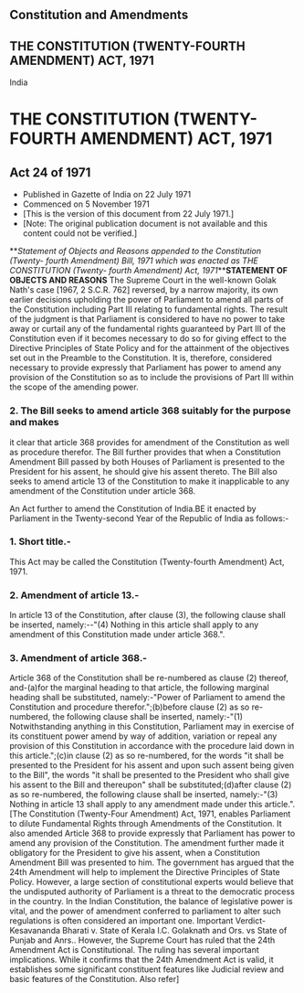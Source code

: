 ## Constitution and Amendments

## THE CONSTITUTION (TWENTY-FOURTH AMENDMENT) ACT, 1971

India

# THE CONSTITUTION (TWENTY-FOURTH AMENDMENT) ACT, 1971

## Act 24 of 1971

  * Published in Gazette of India on 22 July 1971 
  * Commenced on 5 November 1971 
  * [This is the version of this document from 22 July 1971.] 
  * [Note: The original publication document is not available and this content could not be verified.] 

**_Statement of Objects and Reasons appended to the Constitution (Twenty-
fourth Amendment) Bill, 1971 which was enacted as THE CONSTITUTION (Twenty-
fourth Amendment) Act, 1971_****STATEMENT OF OBJECTS AND REASONS** The Supreme
Court in the well-known Golak Nath's case [1967, 2 S.C.R. 762] reversed, by a
narrow majority, its own earlier decisions upholding the power of Parliament
to amend all parts of the Constitution including Part III relating to
fundamental rights. The result of the judgment is that Parliament is
considered to have no power to take away or curtail any of the fundamental
rights guaranteed by Part III of the Constitution even if it becomes necessary
to do so for giving effect to the Directive Principles of State Policy and for
the attainment of the objectives set out in the Preamble to the Constitution.
It is, therefore, considered necessary to provide expressly that Parliament
has power to amend any provision of the Constitution so as to include the
provisions of Part III within the scope of the amending power.

### 2. The Bill seeks to amend article 368 suitably for the purpose and makes
it clear that article 368 provides for amendment of the Constitution as well
as procedure therefor. The Bill further provides that when a Constitution
Amendment Bill passed by both Houses of Parliament is presented to the
President for his assent, he should give his assent thereto. The Bill also
seeks to amend article 13 of the Constitution to make it inapplicable to any
amendment of the Constitution under article 368.

An Act further to amend the Constitution of India.BE it enacted by Parliament
in the Twenty-second Year of the Republic of India as follows:-

### 1. Short title.-

This Act may be called the Constitution (Twenty-fourth Amendment) Act, 1971.

### 2\. Amendment of article 13.-

In article 13 of the Constitution, after clause (3), the following clause
shall be inserted, namely:--"(4) Nothing in this article shall apply to any
amendment of this Constitution made under article 368.".

### 3. Amendment of article 368.-

Article 368 of the Constitution shall be re-numbered as clause (2) thereof,
and-(a)for the marginal heading to that article, the following marginal
heading shall be substituted, namely:-"Power of Parliament to amend the
Constitution and procedure therefor.";(b)before clause (2) as so re-numbered,
the following clause shall be inserted, namely:-"(1) Notwithstanding anything
in this Constitution, Parliament may in exercise of its constituent power
amend by way of addition, variation or repeal any provision of this
Constitution in accordance with the procedure laid down in this
article.";(c)in clause (2) as so re-numbered, for the words "it shall be
presented to the President for his assent and upon such assent being given to
the Bill", the words "it shall be presented to the President who shall give
his assent to the Bill and thereupon" shall be substituted;(d)after clause (2)
as so re-numbered, the following clause shall be inserted, namely:-"(3)
Nothing in article 13 shall apply to any amendment made under this
article.".[The Constitution (Twenty-Four Amendment) Act, 1971, enables
Parliament to dilute Fundamental Rights through Amendments of the
Constitution. It also amended Article 368 to provide expressly that Parliament
has power to amend any provision of the Constitution. The amendment further
made it obligatory for the President to give his assent, when a Constitution
Amendment Bill was presented to him. The government has argued that the 24th
Amendment will help to implement the Directive Principles of State Policy.
However, a large section of constitutional experts would believe that the
undisputed authority of Parliament is a threat to the democratic process in
the country. In the Indian Constitution, the balance of legislative power is
vital, and the power of amendment conferred to parliament to alter such
regulations is often considered an important one. Important Verdict-
Kesavananda Bharati v. State of Kerala I.C. Golaknath and Ors. vs State of
Punjab and Anrs.. However, the Supreme Court has ruled that the 24th Amendment
Act is Constitutional. The ruling has several important implications. While it
confirms that the 24th Amendment Act is valid, it establishes some significant
constituent features like Judicial review and basic features of the
Constitution. Also refer]

